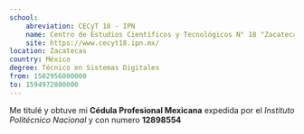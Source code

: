 ```yaml
---
school:
    abreviation: CECyT 18 - IPN
    name: Centro de Estudios Científicos y Tecnológicos N° 18 "Zacatecas" IPN
    site: https://www.cecyt18.ipn.mx/
location: Zacatecas
country: México
degree: Técnico en Sistemas Digitales
from: 1502956800000
to: 1594972800000
---
```


Me titulé y obtuve mi **Cédula Profesional Mexicana** expedida por el *Instituto Politécnico Nacional* y con numero **12898554**
